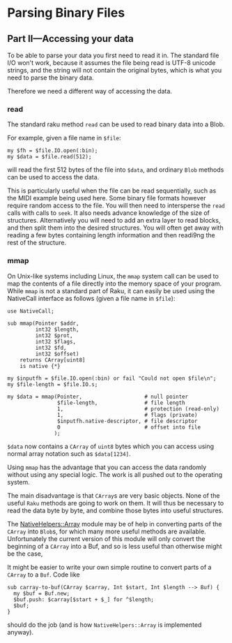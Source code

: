Parsing Binary Files
====================

Part II—Accessing your data
---------------------------

To be able to parse your data you first need to read it in. The standard file I/O won't work, because it assumes the file being read is UTF-8 unicode strings, and the string will not contain the original bytes, which is what you need to parse the binary data.

Therefore we need a different way of accessing the data.

### read

The standard raku method `read` can be used to read binary data into a Blob.

For example, given a file name in `$file`:

    my $fh = $file.IO.open(:bin);
    my $data = $file.read(512);

will read the first 512 bytes of the file into `$data`, and ordinary `Blob` methods can be used to access the data.

This is particularly useful when the file can be read sequentially, such as the MIDI example being used here. Some binary file formats however require random access to the file. You will then need to intersperse the `read` calls with calls to `seek`. It also needs advance knowledge of the size of structures. Alternatively you will need to add an extra layer to read blocks, and then split them into the desired structures. You will often get away with reading a few bytes containing length information and then readi9ng the rest of the structure.

### mmap

On Unix-like systems including Linux, the `mmap` system call can be used to map the contents of a file directly into the memory space of your program. While `mmap` is not a standard part of Raku, it can easily be used using the NativeCall interface as follows (given a file name in `$file`):

    use NativeCall;

    sub mmap(Pointer $addr,
             int32 $length,
             int32 $prot,
             int32 $flags,
             int32 $fd,
             int32 $offset)
        returns CArray[uint8]
        is native {*}

    my $inputfh = $file.IO.open(:bin) or fail "Could not open $file\n";
    my $file-length = $file.IO.s;

    my $data = mmap(Pointer,                    # null pointer
                    $file-length,               # file length
                    1,                          # protection (read-only)
                    1,                          # flags (private)
                    $inputfh.native-descriptor, # file descriptor
                    0                           # offset into file
                   );

`$data` now contains a `CArray` of `uint8` bytes which you can access using normal array notation such as `$data[1234]`.

Using `mmap` has the advantage that you can access the data randomly without using any special logic. The work is all pushed out to the operating system.

The main disadvantage is that `CArray`s are very basic objects. None of the useful `Raku` methods are going to work on them. It will thus be necessary to read the data byte by byte, and combine those bytes into useful structures.

The [NativeHelpers::Array](https://raku.land/zef:jonathanstowe/NativeHelpers::Array) module may be of help in converting parts of the `CArray` into `Blob`s, for which many more useful methods are available. Unfortunately the current version of this module will only convert the beginning of a `CArray` into a Buf, and so is less useful than otherwise might be the case,

It might be easier to write your own simple routine to convert parts of a `CArray` to a `Buf`. Code like

    sub carray-to-buf(CArray $carray, Int $start, Int $length --> Buf) {
      my $buf = Buf.new;
      $buf.push: $carray[$start + $_] for ^$length;
      $buf;
    }

should do the job (and is how `NativeHelpers::Array` is implemented anyway).

